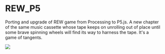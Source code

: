 # REW_P5
Porting and upgrade of REW game from Processing to P5.js.
A new chapter of the same music cassette whose tape keeps on unrolling out of place until some brave spinning wheels will find its way to harness the tape. It's a game of tangents.

![](https://github.com/danieledep/REW_P5/blob/master/assets/Screenshot.png)
